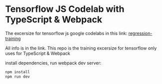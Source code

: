 # Tensorflow JS Codelab with TypeScript & Webpack

The excersize for tensorflow js google codelabs in this link: [regression-training](https://codelabs.developers.google.com/codelabs/tfjs-training-regression/index.html)

All info is in the link. This repo is the training excersize for tensorflow only uses for TypeScript & Webpack

install dependencies, run webpack dev server:

```bash
npm install 
npm run dev
```
